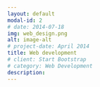 ```yaml
---
layout: default
modal-id: 2
# date: 2014-07-18
img: web_design.png
alt: image-alt
# project-date: April 2014
title: Web development
# client: Start Bootstrap
# category: Web Development
description: 
---
```


